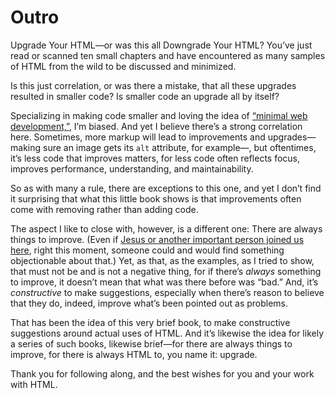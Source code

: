 # Outro

Upgrade Your HTML—or was this all Downgrade Your HTML? You’ve just read or scanned ten small chapters and have encountered as many samples of HTML from the wild to be discussed and minimized.

Is this just correlation, or was there a mistake, that all these upgrades resulted in smaller code? Is smaller code an upgrade all by itself?

Specializing in making code smaller and loving the idea of [“minimal web development,”](https://meiert.com/en/blog/minimal-web-development/), I’m biased. And yet I believe there’s a strong correlation here. Sometimes, more markup will lead to improvements and upgrades—making sure an image gets its `alt` attribute, for example—, but oftentimes, it’s less code that improves matters, for less code often reflects focus, improves performance, understanding, and maintainability.

So as with many a rule, there are exceptions to this one, and yet I don’t find it surprising that what this little book shows is that improvements often come with removing rather than adding code.

The aspect I like to close with, however, is a different one: There are always things to improve. (Even if [Jesus or another important person joined us here](https://meiert.com/en/blog/destroying-is-not-arguing/), right this moment, someone could and would find something objectionable about that.) Yet, as that, as the examples, as I tried to show, that must not be and is not a negative thing, for if there’s _always_ something to improve, it doesn’t mean that what was there before was “bad.” And, it’s _constructive_ to make suggestions, especially when there’s reason to believe that they do, indeed, improve what’s been pointed out as problems.

That has been the idea of this very brief book, to make constructive suggestions around actual uses of HTML. And it’s likewise the idea for likely a series of such books, likewise brief—for there are always things to improve, for there is always HTML to, you name it: upgrade.

Thank you for following along, and the best wishes for you and your work with HTML.